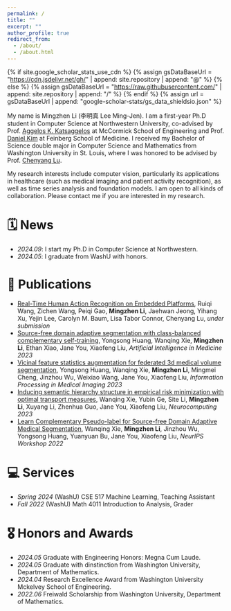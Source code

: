 ```yaml
---
permalink: /
title: ""
excerpt: ""
author_profile: true
redirect_from: 
  - /about/
  - /about.html
---
```


{% if site.google_scholar_stats_use_cdn %}
{% assign gsDataBaseUrl = "https://cdn.jsdelivr.net/gh/" | append: site.repository | append: "@" %}
{% else %}
{% assign gsDataBaseUrl = "https://raw.githubusercontent.com/" | append: site.repository | append: "/" %}
{% endif %}
{% assign url = gsDataBaseUrl | append: "google-scholar-stats/gs_data_shieldsio.json" %}

<span class='anchor' id='about-me'></span>

My name is Mingzhen Li (李明真 Lee Ming-Jen). I am a first-year Ph.D student in Computer Science at Northwestern University, co-advised by Prof. <a href='https://www.mccormick.northwestern.edu/research-faculty/directory/profiles/katsaggelos-aggelos.html'>Aggelos K. Katsaggelos</a> at McCormick School of Engineering and Prof. <a href='https://labs.feinberg.northwestern.edu/daniel-kim/index.html'>Daniel Kim</a> at Feinberg School of Medicine. I received my Bachelor of Science double major in Computer Science and Mathematics from Washington University in St. Louis, where I was honored to be advised by Prof. <a href='https://www.cse.wustl.edu/~lu/'>Chenyang Lu</a>.

My research interests include computer vision, particularly its applications in healthcare (such as medical imaging and patient activity recognition), as well as time series analysis and foundation models. I am open to all kinds of collaboration. Please contact me if you are interested in my research.


# 🗓 News
- *2024.09*: I start my Ph.D in Computer Science at Northwestern. 
- *2024.05*: I graduate from WashU with honors. 

# 📄 Publications 
- [Real-Time Human Action Recognition on Embedded Platforms](https://arxiv.org/abs/2409.05662), Ruiqi Wang, Zichen Wang, Peiqi Gao, **Mingzhen Li**, Jaehwan Jeong, Yihang Xu, Yejin Lee, Carolyn M. Baum, Lisa Tabor Connor, Chenyang Lu, *under submission*
- [Source-free domain adaptive segmentation with class-balanced complementary self-training](https://www.sciencedirect.com/science/article/pii/S0933365723002087), Yongsong Huang, Wanqing Xie, **Mingzhen Li**, Ethan Xiao, Jane You, Xiaofeng Liu, *Artificial Intelligence in Medicine 2023*
- [Vicinal feature statistics augmentation for federated 3d medical volume segmentation](https://link.springer.com/chapter/10.1007/978-3-031-34048-2_28), Yongsong Huang, Wanqing Xie, **Mingzhen Li**, Mingmei Cheng, Jinzhou Wu, Weixiao Wang, Jane You, Xiaofeng Liu, *Information Processing in Medical Imaging 2023*
- [Inducing semantic hierarchy structure in empirical risk minimization with optimal transport measures](https://www.sciencedirect.com/science/article/pii/S0925231223001315), Wanqing Xie, Yubin Ge, Site Li, **Mingzhen Li**, Xuyang Li, Zhenhua Guo, Jane You, Xiaofeng Liu, *Neurocomputing 2023*
- [Learn Complementary Pseudo-label for Source-free Domain Adaptive Medical Segmentation](https://www.cse.cuhk.edu.hk/~qdou/public/medneurips2022/7.pdf), Wanqing Xie, **Mingzhen Li**, Jinzhou Wu, Yongsong Huang, Yuanyuan Bu, Jane You, Xiaofeng Liu, *NeurIPS Workshop 2022*

# 💻 Services
- *Spring 2024* (WashU) CSE 517 Machine Learning, Teaching Assistant
- *Fall 2022* (WashU) Math 4011 Introduction to Analysis, Grader

# 🎖 Honors and Awards
- *2024.05* Graduate with Engineering Honors: Megna Cum Laude.
- *2024.05* Graduate with dinstinction from Washington University, Department of Mathematics.
- *2024.04* Research Excellence Award from Washington University Mckelvey School of Engineering.
- *2022.06* Freiwald Scholarship from Washington University, Department of Mathematics.


